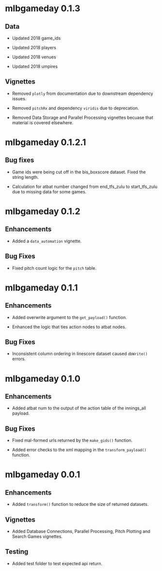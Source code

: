# mlbgameday 0.1.3

## Data

* Updated 2018 game_ids

* Updated 2018 players

* Updated 2018 venues

* Updated 2018 umpires

## Vignettes

* Removed `plotly` from documentation due to downstream dependency issues.

* Removed `pitchRx` and dependency `viridis` due to deprecation.

* Removed Data Storage and Parallel Processing vignettes becuase that material is covered elsewhere.

# mlbgameday 0.1.2.1

## Bug fixes

* Game ids were being cut off in the bis_boxscore dataset. Fixed the string length.

* Calculation for atbat number changed from end_tfs_zulu to start_tfs_zulu due to missing data for some games.

# mlbgameday 0.1.2

## Enhancements

* Added a `data_automation` vignette.

## Bug Fixes

* Fixed pitch count logic for the `pitch` table.

# mlbgameday 0.1.1

## Enhancements

* Added overwrite argument to the `get_payload()` function.

* Enhanced the logic that ties action nodes to atbat nodes.

## Bug Fixes

* Inconsistent column ordering in linescore dataset caused `dbWrite()` errors.

# mlbgameday 0.1.0

## Enhancements

* Added atbat num to the output of the action table of the innings_all payload.

## Bug Fixes

* Fixed mal-formed urls returned by the `make_gids()` function.

* Added error checks to the xml mapping in the `transform_payload()` function.

# mlbgameday 0.0.1

## Enhancements

* Added `transform()` function to reduce the size of returned datasets.

## Vignettes

* Added Database Connections, Parallel Processing, Pitch Plotting and Search Games vignettes.

## Testing

* Added test folder to test expected api return.

